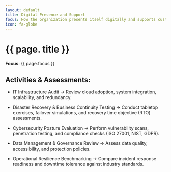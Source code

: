 ```yaml
---
layout: default
title: Digital Presence and Support 
focus: How the organization presents itself digitally and supports customers across channels.
icon: fa-globe
---
```


# {{ page. title }}

**Focus**: {{ page.focus }}

## Activities & Assessments:

- IT Infrastructure Audit → Review cloud adoption, system integration, scalability, and redundancy.

- Disaster Recovery & Business Continuity Testing → Conduct tabletop exercises, failover simulations, and recovery time objective (RTO) assessments.

- Cybersecurity Posture Evaluation → Perform vulnerability scans, penetration testing, and compliance checks (ISO 27001, NIST, GDPR).

- Data Management & Governance Review → Assess data quality, accessibility, and protection policies.

- Operational Resilience Benchmarking → Compare incident response readiness and downtime tolerance against industry standards.


